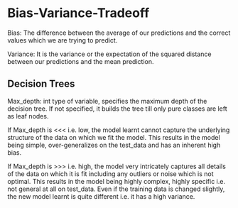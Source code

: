 # Bias-Variance-Tradeoff

Bias: The difference between the average of our predictions and the correct values which we are trying to predict.

Variance: It is the variance or the expectation of the squared distance between our predictions and the mean prediction. 

## Decision Trees

Max_depth: int type of variable, specifies the maximum depth of the decision tree. If not specified, it builds the tree till only pure classes are left as leaf nodes.

If Max_depth is <<< i.e. low, the model learnt cannot capture the underlying structure of the data on which we fit the model. This results in the model being simple, over-generalizes on the test_data and has an inherent high bias. 

If Max_depth is >>> i.e. high, the model very intricately captures all details of the data on which it is fit including any outliers or noise which is not optimal. This results in the model being highly complex, highly specific i.e. not general at all on test_data. Even if the training data is changed slightly, the new model learnt is quite different i.e. it has a high variance.